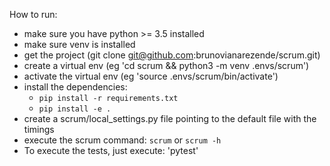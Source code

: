 How to run:

* make sure you have python >= 3.5 installed
* make sure venv is installed
* get the project (git clone git@github.com:brunovianarezende/scrum.git)
* create a virtual env (eg 'cd scrum && python3 -m venv .envs/scrum')
* activate the virtual env (eg 'source .envs/scrum/bin/activate')
* install the dependencies:
    * `pip install -r requirements.txt`
    * `pip install -e .`
* create a scrum/local_settings.py file pointing to the default file with the timings
* execute the scrum command: `scrum` or `scrum -h`
* To execute the tests, just execute: 'pytest'